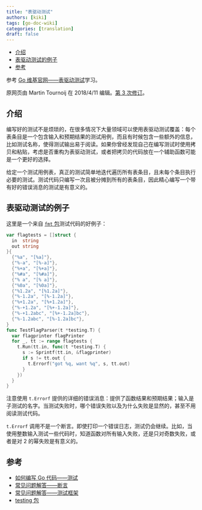 ```yaml
---
title: "表驱动测试"
authors: [kiki]
tags: [go-doc-wiki]
categories: [translation]
draft: false
---
```


- [介绍](#%e4%bb%8b%e7%bb%8d)
- [表驱动测试的例子](#%e8%a1%a8%e9%a9%b1%e5%8a%a8%e6%b5%8b%e8%af%95%e7%9a%84%e4%be%8b%e5%ad%90)
- [参考](#%e5%8f%82%e8%80%83)

参考 [Go 维基官网——表驱动测试](https://github.com/golang/go/wiki/TableDrivenTests)学习。

原网页由 Martin Tournoij 在 2018/4/11 编辑。[第 3 次修订](https://github.com/golang/go/wiki/TableDrivenTests/_history)。

## 介绍

编写好的测试不是烦琐的，在很多情况下大量领域可以使用表驱动测试覆盖：每个表条目是一个包含输入和预期结果的测试用例，而且有时候包含一些额外的信息，比如测试名称，使得测试输出易于阅读。如果你曾经发现自己在编写测试时使用拷贝和粘贴，考虑是否重构为表驱动测试，或者把拷贝的代码放在一个辅助函数可能是一个更好的选择。

给定一个测试用例表，真正的测试简单地迭代遍历所有表条目，且未每个条目执行必要的测试。测试代码只编写一次且被分摊到所有的表条目，因此精心编写一个带有好的错误消息的测试是有意义的。

## 表驱动测试的例子

这里是一个来自 [`fmt` 包](http://golang.org/pkg/fmt/)测试代码的好例子：

```go
var flagtests = []struct {
  in  string
  out string
}{
  {"%a", "[%a]"},
  {"%-a", "[%-a]"},
  {"%+a", "[%+a]"},
  {"%#a", "[%#a]"},
  {"% a", "[% a]"},
  {"%0a", "[%0a]"},
  {"%1.2a", "[%1.2a]"},
  {"%-1.2a", "[%-1.2a]"},
  {"%+1.2a", "[%+1.2a]"},
  {"%-+1.2a", "[%+-1.2a]"},
  {"%-+1.2abc", "[%+-1.2a]bc"},
  {"%-1.2abc", "[%-1.2a]bc"},
}
func TestFlagParser(t *testing.T) {
  var flagprinter flagPrinter
  for _, tt := range flagtests {
    t.Run(tt.in, func(t *testing.T) {
      s := Sprintf(tt.in, &flagprinter)
      if s != tt.out {
        t.Errorf("got %q, want %q", s, tt.out)
      }
    })
  }
}
```

注意使用 `t.Errorf` 提供的详细的错误消息：提供了函数结果和预期结果；输入是子测试的名字。当测试失败时，哪个错误失败以及为什么失败是显然的，甚至不用阅读测试代码。

`t.Errorf` 调用不是一个断言。即使打印一个错误日志，测试仍会继续。比如，当使用整数输入测试一些代码时，知道函数对所有输入失败，还是只对奇数失败，或者是对 2 的幂失败是有意义的。

## 参考

- [如何编写 Go 代码——测试](golangdoc/code.md#测试)
- [常见问题解答——断言](golangdoc/faq.md#为什么-Go-没有断言)
- [常见问题解答——测试框架](golangdoc/faq.md#我最喜欢的测试辅助函数在哪里)
- [testing 包](golangpkg/testing.md)
